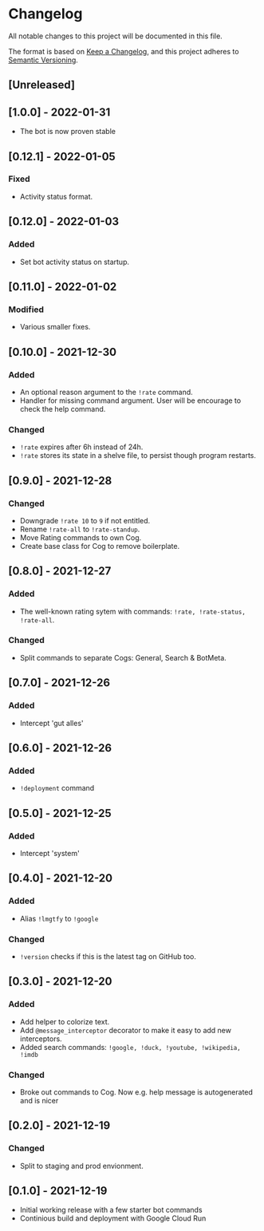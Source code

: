 # Changelog
All notable changes to this project will be documented in this file.

The format is based on [Keep a Changelog](https://keepachangelog.com/en/1.0.0/),
and this project adheres to [Semantic Versioning](https://semver.org/spec/v2.0.0.html).

## [Unreleased]

## [1.0.0] - 2022-01-31
- The bot is now proven stable

## [0.12.1] - 2022-01-05
### Fixed
- Activity status format.

## [0.12.0] - 2022-01-03
### Added
- Set bot activity status on startup.

## [0.11.0] - 2022-01-02
### Modified
- Various smaller fixes.

## [0.10.0] - 2021-12-30
### Added
- An optional reason argument to the `!rate` command.
- Handler for missing command argument. User will be encourage to check the help command.

### Changed
- `!rate` expires after 6h instead of 24h.
- `!rate` stores its state in a shelve file, to persist though program restarts.

## [0.9.0] - 2021-12-28
### Changed
- Downgrade `!rate 10` to `9` if not entitled.
- Rename `!rate-all` to `!rate-standup`.
- Move Rating commands to own Cog.
- Create base class for Cog to remove boilerplate.

## [0.8.0] - 2021-12-27
### Added
- The well-known rating sytem with commands: `!rate, !rate-status, !rate-all`.

### Changed
- Split commands to separate Cogs: General, Search & BotMeta.

## [0.7.0] - 2021-12-26
### Added
- Intercept 'gut alles'

## [0.6.0] - 2021-12-26
### Added
- `!deployment` command

## [0.5.0] - 2021-12-25
### Added
- Intercept 'system'

## [0.4.0] - 2021-12-20
### Added
- Alias `!lmgtfy` to `!google`

### Changed
- `!version` checks if this is the latest tag on GitHub too.


## [0.3.0] - 2021-12-20
### Added
- Add helper to colorize text.
- Add `@message_interceptor` decorator to make it easy to add new interceptors.
- Added search commands: `!google, !duck, !youtube, !wikipedia, !imdb`

### Changed
- Broke out commands to Cog. Now e.g. help message is autogenerated and is nicer


## [0.2.0] - 2021-12-19
### Changed
- Split to staging and prod envionment.

## [0.1.0] - 2021-12-19
- Initial working release with a few starter bot commands
- Continious build and deployment with Google Cloud Run
